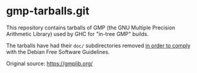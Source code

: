 # gmp-tarballs.git

This repository contains tarballs of GMP (the GNU Multiple Precision
Arithmetic Library) used by GHC for "in-tree GMP" builds.

The tarballs have had their `doc/` subdirectories removed [in order to
comply][1] with the Debian Free Software Guidelines.

Original source: https://gmplib.org/

[1]: https://bugs.debian.org/cgi-bin/bugreport.cgi?bug=335403

